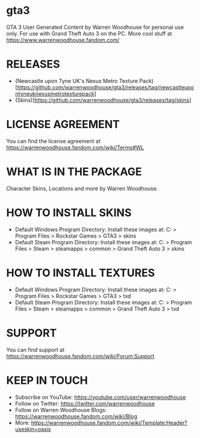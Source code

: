 # gta3
GTA 3 User Generated Content by Warren Woodhouse for personal use only. For use with Grand Theft Auto 3 on the PC. More cool stuff at https://www.warrenwoodhouse.fandom.com/

# RELEASES
* (Newcastle upon Tyne UK's Nexus Metro Texture Pack)[https://github.com/warrenwoodhouse/gta3/releases/tag/newcastleupontyneuknexusmetrotexturepack]
* (Skins)[https://github.com/warrenwoodhouse/gta3/releases/tag/skins]

# LICENSE AGREEMENT
You can find the license agreement at https://warrenwoodhouse.fandom.com/wiki/Terms#WL

# WHAT IS IN THE PACKAGE
Character Skins, Locations and more by Warren Woodhouse.

# HOW TO INSTALL SKINS
* Default Windows Program Directory: Install these images at: C: > Program Files > Rockstar Games > GTA3 > skins
* Default Steam Program Directory: Install these images at: C: > Program Files > Steam > steamapps > common > Grand Theft Auto 3 > skins

# HOW TO INSTALL TEXTURES
* Default Windows Program Directory: Install these images at: C: > Program Files > Rockstar Games > GTA3 > txd
* Default Steam Program Directory: Install these images at: C: > Program Files > Steam > steamapps > common > Grand Theft Auto 3 > txd

# SUPPORT
You can find support at https://warrenwoodhouse.fandom.com/wiki/Forum:Support

# KEEP IN TOUCH
* Subscribe on YouTube: https://youtube.com/user/warrenwoodhouse
* Follow on Twitter: https://twitter.com/warrenwoodhouse
* Follow on Warren Woodhouse Blogs: https://warrenwoodhouse.fandom.com/wiki/Blog
* More: https://warrenwoodhouse.fandom.com/wiki/Template:Header?useskin=oasis
